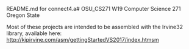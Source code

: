 README.md for connect4.a# OSU_CS271
W19 Computer Science 271 Oregon State

Most of these projects are intended to be assembled with the Irvine32 library, available here: http://kipirvine.com/asm/gettingStartedVS2017/index.htmsm